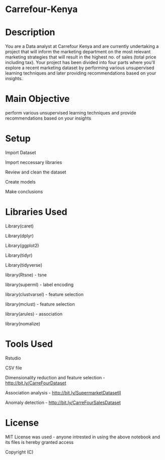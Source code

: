 # Carrefour-Kenya

# Description #
 You are a Data analyst at Carrefour Kenya and are currently undertaking a project that will inform the marketing department on the most relevant marketing strategies that will result in the highest no. of sales (total price including tax). Your project has been divided into four parts where you'll explore a recent marketing dataset by performing various unsupervised learning techniques and later providing recommendations based on your insights.

# Main Objective #

perform various unsupervised learning techniques and  provide recommendations based on your insights

# Setup #

Import Dataset 

Import neccessary libraries

Review and clean the dataset

Create models 

Make conclusions

# Libraries Used #
Library(caret)

Library(dplyr)

Library(ggplot2)

Library(tidyr)

Library(tidyverse)

library(Rtsne) - tsne

library(superml) - label encoding

library(clustvarsel) - feature selection

library(mclust) - feature selection

library(arules) - association

library(nomalize)

# Tools Used #

Rstudio

CSV file 

Dimensionality reduction and feature selection - http://bit.ly/CarreFourDataset

Association analysis - http://bit.ly/SupermarketDatasetII

Anomaly detection - http://bit.ly/CarreFourSalesDataset

# License #

MIT License was used - anyone intrested in using the above notebook and its files is hereby granted access

Copyright (C)
